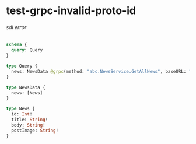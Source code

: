 # test-grpc-invalid-proto-id

###### sdl error

####
```graphql @server
schema {
  query: Query
}

type Query {
  news: NewsData @grpc(method: "abc.NewsService.GetAllNews", baseURL: "http://localhost:4000")
}

type NewsData {
  news: [News]
}

type News {
  id: Int!
  title: String!
  body: String!
  postImage: String!
}
```
